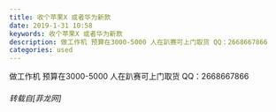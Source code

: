 ```yaml
---
title: 收个苹果X 或者华为新款
date: 2019-1-31 10:58
keywords: 收个苹果X 或者华为新款
description: 做工作机 预算在3000-5000 人在趴赛可上门取货 QQ：2668667866
categories: used
---
```

<td class="t_f" id="postmessage_2863970">

做工作机 预算在3000-5000 人在趴赛可上门取货 QQ：2668667866</td>
###### 转载自[菲龙网]